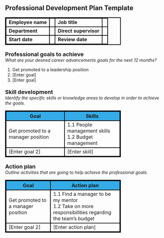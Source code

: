 <!DOCTYPE html>
<html>
<head>
  <style>
    table,td,th{
      border: 2px solid black;
    }
    table {
      width: 75%;
      border-collapse: collapse;
      margin-bottom: 10px;
    }


    th, td {
      border: 10px solid #999;
      padding: 10px;
      text-align: left;
    }

    th {
      background-color:rgb(53, 172, 231);
    }

    .section-title {
      font-weight: bold;
      margin-top: 20px;
      font-size: 18px;
    }

    .note {
      font-style: italic;
      margin-bottom: 10px;
    }
  </style>
</head>
<body>

<h2>Professional Development Plan Template</h2>

<table>
  <tr>
    <td><strong>Employee name</strong></td>
    <td></td>
    <td><strong>Job title</strong></td>
    <td></td>
  </tr>
  <tr>
    <td><strong>Department</strong></td>
    <td></td>
    <td><strong>Direct supervisor</strong></td>
    <td></td>
  </tr>
  <tr>
    <td><strong>Start date</strong></td>
    <td></td>
    <td><strong>Review date</strong></td>
    <td></td>
  </tr>
</table>

<div class="section-title">Professional goals to achieve</div>
<div class="note">What are your desired career advancements goals for the next 12 months?</div>
<ol>
  <li>Get promoted to a leadership position</li>
  <li>[Enter goal]</li>
  <li>[Enter goal]</li>
</ol>

<div class="section-title">Skill development</div>
<div class="note">Identify the specific skills or knowledge areas to develop in order to achieve the goals.</div>
<table>
  <tr>
    <th>Goal</th>
    <th>Skills</th>
  </tr>
  <tr>
    <td>Get promoted to a manager position</td>
    <td>
      1.1 People management skills<br>
      1.2 Budget management
    </td>
  </tr>
  <tr>
    <td>[Enter goal 2]</td>
    <td>[Enter skill]</td>
  </tr>
</table>

<div class="section-title">Action plan</div>
<div class="note">Outline activities that are going to help achieve the professional goals.</div>
<table>
  <tr>
    <th>Goal</th>
    <th>Action plan</th>
  </tr>
  <tr>
    <td>Get promoted to a manager position</td>
    <td>
      1.1 Find a manager to be my mentor<br>
      1.2 Take on more responsibilities regarding the team’s budget
    </td>
  </tr>
  <tr>
    <td>[Enter goal 2]</td>
    <td>[Enter action plan]</td>
  </tr>
</table>

</body>
</html>
